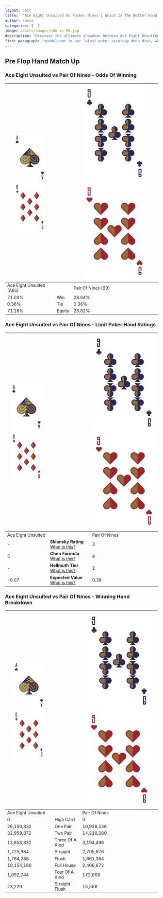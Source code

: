 ```yaml
---
layout: post
title:  "Ace Eight Unsuited Vs Pocket Nines | Which Is The Better Hand In Poker? A Complete Guide"
author: reece
categories: [  ]
image: assets/images/a8o-vs-99.jpg
description: "Discover the ultimate showdown between Ace Eight Unsuited and Pair Of Nines in poker! Uncover the odds, strategies, and scenarios where one hand triumphs over the other. Get ready to up your poker game with this thrilling analysis."
first_paragraph: "<p>Welcome to our latest poker strategy deep dive, where we're pitting two distinct hands against each other in a high-stakes showdown: Ace Eight Unsuited vs Pair Of Nines.</p><p>In the dynamic world of poker, every decision counts, and knowing which hand holds the upper hand is key to your success at the table.</p><p>In this article, we'll dissect these two hands, explore the scenarios where one dominates the other, and equip you with the knowledge to make strategic choices that can tip the odds in your favor.</p><p>Get ready to unravel the intriguing dynamics of these poker hands and elevate your game to new heights.</p>"
---
```




[comment]: # (sp0)

## Pre Flop Hand Match Up

<div class="table hand-ratings" markdown="1"> 



### Ace Eight Unsuited vs Pair Of Nines - Odds Of Winning


    
| ![image info](assets/images/hand1/A.png) ![image info](assets/images/hand1/8o.png) |  | ![image info](assets/images/hand2/9.png) ![image info](assets/images/hand2/9o.png) |
| -------- | -------- | -------- |
| Ace Eight Unsuited (A8o) |  | Pair Of Nines (99) |
| 71.00% | Win | 28.64% |
| 0.36% | Tie | 0.36% |
| 71.18% | Equity | 28.82% |




[comment]: # (sp1)



### Ace Eight Unsuited vs Pair Of Nines - Limit Poker Hand Ratings


    
| ![image info](assets/images/hand1/A.png) ![image info](assets/images/hand1/8o.png) |  | ![image info](assets/images/hand2/9.png) ![image info](assets/images/hand2/9o.png) |
| -------- | -------- | -------- |
| Ace Eight Unsuited |  | Pair Of Nines |
| - | **Sklansky Rating** [What is this?](/sklansky-rating-explained) | 3 |
| 5 | **Chen Formula** [What is this?](/chen-formula-explained) | 8 |
| - | **Hellmuth Tier** [What is this?](/Hellmuth-tier-explained) | 2 |
| -0.07 | **Expected Value** [What is this?](/expected-value-explained) | 0.38 |




[comment]: # (sp2)



### Ace Eight Unsuited vs Pair Of Nines - Winning Hand Breakdown


    
| ![image info](assets/images/hand1/A.png) ![image info](assets/images/hand1/8o.png) |  | ![image info](assets/images/hand2/9.png) ![image info](assets/images/hand2/9o.png) |
| -------- | -------- | -------- |
| Ace Eight Unsuited |  | Pair Of Nines |
| 0 | High Card | 0 |
| 26,150,832 | One Pair | 10,939,536 |
| 32,959,872 | Two Pair | 14,219,280 |
| 13,658,832 | Three Of A Kind | 3,194,496 |
| 1,725,984 | Straight | 2,705,976 |
| 1,764,288 | Flush | 1,661,364 |
| 10,154,160 | Full House | 2,406,672 |
| 1,092,744 | Four Of A Kind | 172,008 |
| 23,220 | Straight Flush | 15,588 |




[comment]: # (sp3)



</div>

[comment]: # (sp4)



[comment]: # (sp5)

